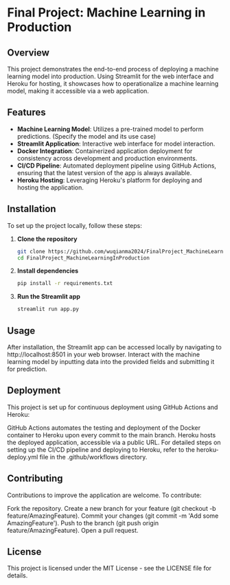 # Final Project: Machine Learning in Production

## Overview
This project demonstrates the end-to-end process of deploying a machine learning model into production. Using Streamlit for the web interface and Heroku for hosting, it showcases how to operationalize a machine learning model, making it accessible via a web application.

## Features
- **Machine Learning Model**: Utilizes a pre-trained model to perform predictions. (Specify the model and its use case)
- **Streamlit Application**: Interactive web interface for model interaction.
- **Docker Integration**: Containerized application deployment for consistency across development and production environments.
- **CI/CD Pipeline**: Automated deployment pipeline using GitHub Actions, ensuring that the latest version of the app is always available.
- **Heroku Hosting**: Leveraging Heroku's platform for deploying and hosting the application.

## Installation
To set up the project locally, follow these steps:

1. **Clone the repository**
   ```bash
   git clone https://github.com/wuqianma2024/FinalProject_MachineLearningInProduction.git
   cd FinalProject_MachineLearningInProduction


2. **Install dependencies**

    ```bash
    pip install -r requirements.txt


3.  **Run the Streamlit app**

    ```bash
    streamlit run app.py

## Usage
After installation, the Streamlit app can be accessed locally by navigating to http://localhost:8501 in your web browser. Interact with the machine learning model by inputting data into the provided fields and submitting it for prediction.

## Deployment
This project is set up for continuous deployment using GitHub Actions and Heroku:

GitHub Actions automates the testing and deployment of the Docker container to Heroku upon every commit to the main branch.
Heroku hosts the deployed application, accessible via a public URL.
For detailed steps on setting up the CI/CD pipeline and deploying to Heroku, refer to the heroku-deploy.yml file in the .github/workflows directory.

## Contributing
Contributions to improve the application are welcome. To contribute:

Fork the repository.
Create a new branch for your feature (git checkout -b feature/AmazingFeature).
Commit your changes (git commit -m 'Add some AmazingFeature').
Push to the branch (git push origin feature/AmazingFeature).
Open a pull request.
## License
This project is licensed under the MIT License - see the LICENSE file for details.


